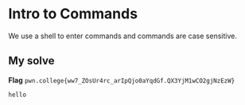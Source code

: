 # Intro to Commands
We use a shell to enter commands and commands are case sensitive.

## My solve
**Flag** `pwn.college{ww7_ZOsUr4rc_arIpQjo0aYqdGf.QX3YjM1wCO2gjNzEzW}`

```
hello
```
